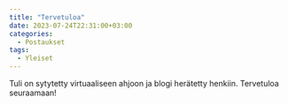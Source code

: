 ```yaml
---
title: "Tervetuloa"
date: 2023-07-24T22:31:00+03:00
categories:
  - Postaukset
tags:
  - Yleiset
---
```


Tuli on sytytetty virtuaaliseen ahjoon ja blogi herätetty henkiin. Tervetuloa seuraamaan!
